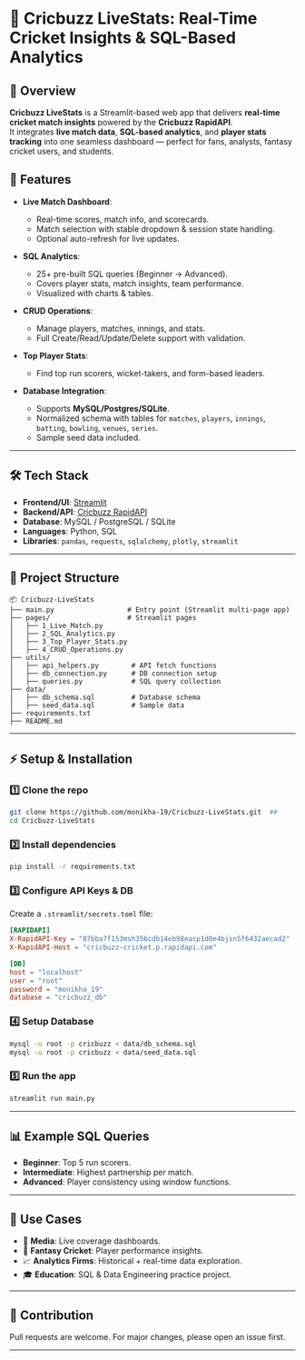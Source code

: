 # 🏏 Cricbuzz LiveStats: Real-Time Cricket Insights & SQL-Based Analytics  

## 📌 Overview  
**Cricbuzz LiveStats** is a Streamlit-based web app that delivers **real-time cricket match insights** powered by the **Cricbuzz RapidAPI**.  
It integrates **live match data**, **SQL-based analytics**, and **player stats tracking** into one seamless dashboard — perfect for fans, analysts, fantasy cricket users, and students.  

## 🚀 Features  
- **Live Match Dashboard**:  
  - Real-time scores, match info, and scorecards.  
  - Match selection with stable dropdown & session state handling.  
  - Optional auto-refresh for live updates.  

- **SQL Analytics**:  
  - 25+ pre-built SQL queries (Beginner → Advanced).  
  - Covers player stats, match insights, team performance.  
  - Visualized with charts & tables.  

- **CRUD Operations**:  
  - Manage players, matches, innings, and stats.  
  - Full Create/Read/Update/Delete support with validation.  

- **Top Player Stats**:  
  - Find top run scorers, wicket-takers, and form-based leaders.  

- **Database Integration**:  
  - Supports **MySQL/Postgres/SQLite**.  
  - Normalized schema with tables for `matches`, `players`, `innings`, `batting`, `bowling`, `venues`, `series`.  
  - Sample seed data included.  

---

## 🛠️ Tech Stack  
- **Frontend/UI**: [Streamlit](https://streamlit.io/)  
- **Backend/API**: [Cricbuzz RapidAPI](https://rapidapi.com/)  
- **Database**: MySQL / PostgreSQL / SQLite  
- **Languages**: Python, SQL  
- **Libraries**: `pandas`, `requests`, `sqlalchemy`, `plotly`, `streamlit`  

---

## 📂 Project Structure  
```
📦 Cricbuzz-LiveStats
├── main.py                  # Entry point (Streamlit multi-page app)
├── pages/                   # Streamlit pages
│   ├── 1_Live_Match.py
│   ├── 2_SQL_Analytics.py
│   ├── 3_Top_Player_Stats.py
│   ├── 4_CRUD_Operations.py
├── utils/
│   ├── api_helpers.py        # API fetch functions
│   ├── db_connection.py      # DB connection setup
│   ├── queries.py            # SQL query collection
├── data/
│   ├── db_schema.sql         # Database schema
│   ├── seed_data.sql         # Sample data
├── requirements.txt
├── README.md
```

---

## ⚡ Setup & Installation  

### 1️⃣ Clone the repo  
```bash
git clone https://github.com/monikha-19/Cricbuzz-LiveStats.git  ##
cd Cricbuzz-LiveStats
```

### 2️⃣ Install dependencies  
```bash
pip install -r requirements.txt
```

### 3️⃣ Configure API Keys & DB  
Create a `.streamlit/secrets.toml` file:  
```toml
[RAPIDAPI]
X-RapidAPI-Key = "87bba7f153msh356cdb14eb98eacp1d0e4bjsn5f6432aecad2"                                 ##
X-RapidAPI-Host = "cricbuzz-cricket.p.rapidapi.com"

[DB]
host = "localhost"
user = "root"
password = "monikha_19"
database = "cricbuzz_db"
```

### 4️⃣ Setup Database  
```bash
mysql -u root -p cricbuzz < data/db_schema.sql
mysql -u root -p cricbuzz < data/seed_data.sql
```

### 5️⃣ Run the app  
```bash
streamlit run main.py
```

---

## 📊 Example SQL Queries  
- **Beginner**: Top 5 run scorers.  
- **Intermediate**: Highest partnership per match.  
- **Advanced**: Player consistency using window functions.    

---

## 🌟 Use Cases  
- 📡 **Media**: Live coverage dashboards.  
- 🎲 **Fantasy Cricket**: Player performance insights.  
- 📈 **Analytics Firms**: Historical + real-time data exploration.  
- 🎓 **Education**: SQL & Data Engineering practice project.  

---

## 🤝 Contribution  
Pull requests are welcome. For major changes, please open an issue first.  

---
 

